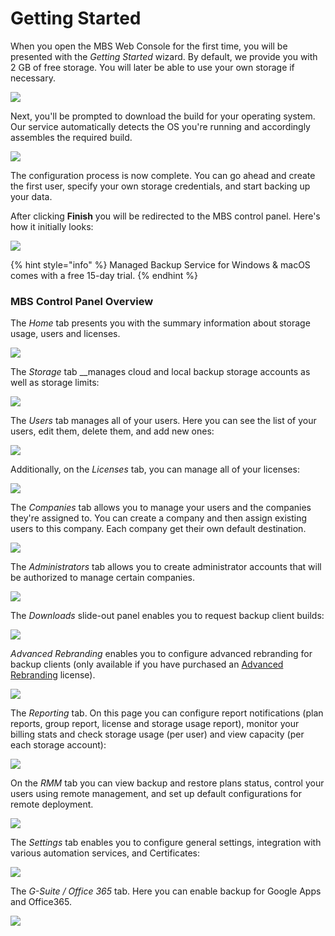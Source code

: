 # Getting Started

When you open the MBS Web Console for the first time, you will be presented with the _Getting Started_ wizard. By default, we provide you with 2 GB of free storage. You will later be able to use your own storage if necessary.

![](https://mspbackups.com/contents/images/gettingStarted/gs1.png)

Next, you'll be prompted to download the build for your operating system. Our service automatically detects the OS you're running and accordingly assembles the required build.

![](../.gitbook/assets/image%20%2815%29.png)

The configuration process is now complete. You can go ahead and create the first user, specify your own storage credentials, and start backing up your data.

After clicking **Finish** you will be redirected to the MBS control panel. Here's how it initially looks:

![](../.gitbook/assets/gs3.png)

{% hint style="info" %}
Managed Backup Service for Windows & macOS comes with a free 15-day trial.
{% endhint %}

### MBS Control Panel Overview

The _Home_ tab presents you with the summary information about storage usage, users and licenses.

![](../.gitbook/assets/image%20%2833%29.png)

The _Storage_ tab __manages cloud and local backup storage accounts as well as storage limits:

![](../.gitbook/assets/getting-started-accounts.png)

The _Users_ tab manages all of your users. Here you can see the list of your users, edit them, delete them, and add new ones:

![](../.gitbook/assets/screenshot-2018-06-13-at-17.14.59.png)

Additionally, on the _Licenses_ tab, you can manage all of your licenses:

![](../.gitbook/assets/screenshot-2018-06-13-at-17.16.00.png)

The _Companies_ tab allows you to manage your users and the companies they're assigned to. You can create a company and then assign existing users to this company. Each company get their own default destination.

![](../.gitbook/assets/screenshot-2018-06-13-at-17.30.53.png)

The _Administrators_ tab allows you to create administrator accounts that will be authorized to manage certain companies.

![](../.gitbook/assets/screenshot-2018-06-13-at-17.32.29.png)

The _Downloads_ slide-out panel enables you to request backup client builds:

![](../.gitbook/assets/screenshot-2018-06-13-at-17.38.35.png)

_Advanced Rebranding_ enables you to configure advanced rebranding for backup clients \(only available if you have purchased an [Advanced Rebranding](https://order.shareit.com/cart/new?vendorid=200082138&PRODUCT[300577211]=1) license\).

![](../.gitbook/assets/screenshot-2018-06-13-at-17.41.56%20%281%29.png)

The _Reporting_ tab. On this page you can configure report notifications \(plan reports, group report, license and storage usage report\), monitor your billing stats and check storage usage \(per user\) and view capacity \(per each storage account\):

![](../.gitbook/assets/screenshot-2018-06-13-at-18.01.35.png)

On the _RMM_ tab you can view backup and restore plans status, control your users using remote management, and set up default configurations for remote deployment.

![](../.gitbook/assets/screenshot-2018-06-13-at-18.10.54.png)

The _Settings_ tab enables you to configure general settings, integration with various automation services, and Certificates:

![](../.gitbook/assets/screenshot-2018-06-13-at-18.11.10.png)

The _G-Suite / Office 365_ tab. Here you can enable backup for Google Apps and Office365.

![](../.gitbook/assets/screenshot-2018-06-13-at-18.11.24.png)



